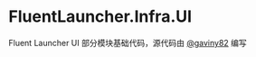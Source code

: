 # FluentLauncher.Infra.UI
Fluent Launcher UI 部分模块基础代码，源代码由 [@gaviny82](https://github.com/gaviny82) 编写

